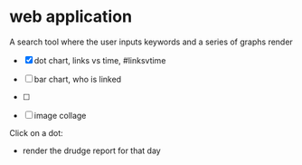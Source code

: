 # web application

A search tool where the user inputs keywords and a series of graphs render

* [x] dot chart, links vs time, #linksvtime
* [ ] bar chart, who is linked
* [ ]
* [ ] image collage


Click on a dot:
  * render the drudge report for that day
